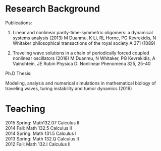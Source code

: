# Research Background

Publications:

1. Linear and nonlinear parity-time-symmetric oligomers: a dynamical systems analysis  (2013)
M Duanmu, K Li, RL Horne, PG Kevrekidis, N Whitaker
philosophical transactions of the royal society A 371 (1089)

2. Traveling wave solutions in a chain of periodically forced coupled nonlinear oscillators (2016)
M Duanmu, N Whitaker, PG Kevrekidis, A Vainchtein, JE Rubin
Physica D: Nonlinear Phenomena 325, 25-40

Ph.D Thesis: <br />

Modeling, analysis and numerical simulations in mathematical biology of traveling waves, turing
instability and tumor dynamics (2016)


# Teaching <br />
2015 Spring: Math132.07 Calculus II <br />
2014 Fall: Math 132.5 Calculus II <br />
2014 Spring: Math 131.5 Calculus I <br />
2013 Spring: Math 132.Q Calculus II <br />
2012 Fall: Math 132.I Calculus II
